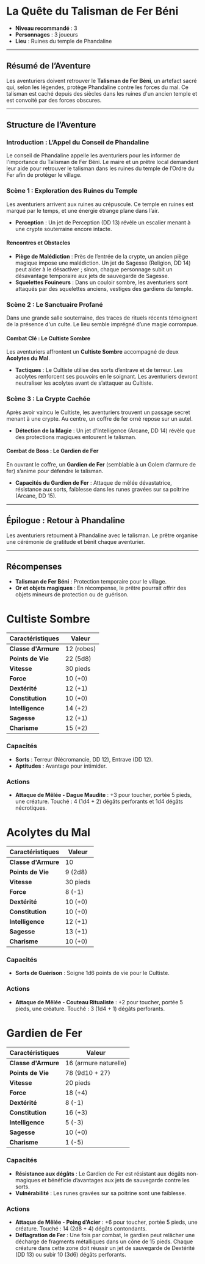 # La Quête du Talisman de Fer Béni

- **Niveau recommandé** : 3  
- **Personnages** : 3 joueurs  
- **Lieu** : Ruines du temple de Phandaline  

---

## Résumé de l’Aventure
Les aventuriers doivent retrouver le **Talisman de Fer Béni**, un artefact sacré qui, selon les légendes, protège Phandaline contre les forces du mal. Ce talisman est caché depuis des siècles dans les ruines d'un ancien temple et est convoité par des forces obscures.

---

## Structure de l’Aventure

### Introduction : L’Appel du Conseil de Phandaline
Le conseil de Phandaline appelle les aventuriers pour les informer de l'importance du Talisman de Fer Béni. Le maire et un prêtre local demandent leur aide pour retrouver le talisman dans les ruines du temple de l’Ordre du Fer afin de protéger le village.

### Scène 1 : Exploration des Ruines du Temple
Les aventuriers arrivent aux ruines au crépuscule. Ce temple en ruines est marqué par le temps, et une énergie étrange plane dans l’air.

- **Perception** : Un jet de Perception (DD 13) révèle un escalier menant à une crypte souterraine encore intacte.

#### Rencontres et Obstacles
- **Piège de Malédiction** : Près de l’entrée de la crypte, un ancien piège magique impose une malédiction. Un jet de Sagesse (Religion, DD 14) peut aider à le désactiver ; sinon, chaque personnage subit un désavantage temporaire aux jets de sauvegarde de Sagesse.
- **Squelettes Fouineurs** : Dans un couloir sombre, les aventuriers sont attaqués par des squelettes anciens, vestiges des gardiens du temple.

### Scène 2 : Le Sanctuaire Profané
Dans une grande salle souterraine, des traces de rituels récents témoignent de la présence d'un culte. Le lieu semble imprégné d’une magie corrompue.

#### Combat Clé : Le Cultiste Sombre
Les aventuriers affrontent un **Cultiste Sombre** accompagné de deux **Acolytes du Mal**.

- **Tactiques** : Le Cultiste utilise des sorts d’entrave et de terreur. Les acolytes renforcent ses pouvoirs en le soignant. Les aventuriers devront neutraliser les acolytes avant de s’attaquer au Cultiste.

### Scène 3 : La Crypte Cachée
Après avoir vaincu le Cultiste, les aventuriers trouvent un passage secret menant à une crypte. Au centre, un coffre de fer orné repose sur un autel.

- **Détection de la Magie** : Un jet d'Intelligence (Arcane, DD 14) révèle que des protections magiques entourent le talisman.

#### Combat de Boss : Le Gardien de Fer
En ouvrant le coffre, un **Gardien de Fer** (semblable à un Golem d’armure de fer) s’anime pour défendre le talisman.

- **Capacités du Gardien de Fer** : Attaque de mêlée dévastatrice, résistance aux sorts, faiblesse dans les runes gravées sur sa poitrine (Arcane, DD 15).

---

## Épilogue : Retour à Phandaline
Les aventuriers retournent à Phandaline avec le talisman. Le prêtre organise une cérémonie de gratitude et bénit chaque aventurier.

---

## Récompenses

- **Talisman de Fer Béni** : Protection temporaire pour le village.
- **Or et objets magiques** : En récompense, le prêtre pourrait offrir des objets mineurs de protection ou de guérison.


# Cultiste Sombre

| **Caractéristiques**            | **Valeur** |
|----------------------------------|------------|
| **Classe d'Armure**              | 12 (robes) |
| **Points de Vie**                | 22 (5d8) |
| **Vitesse**                      | 30 pieds |
| **Force**                        | 10 (+0) |
| **Dextérité**                    | 12 (+1) |
| **Constitution**                 | 10 (+0) |
| **Intelligence**                 | 14 (+2) |
| **Sagesse**                      | 12 (+1) |
| **Charisme**                     | 15 (+2) |

### Capacités
- **Sorts** : Terreur (Nécromancie, DD 12), Entrave (DD 12).
- **Aptitudes** : Avantage pour intimider.

### Actions
- **Attaque de Mêlée - Dague Maudite** : +3 pour toucher, portée 5 pieds, une créature. Touché : 4 (1d4 + 2) dégâts perforants et 1d4 dégâts nécrotiques.

# Acolytes du Mal

| **Caractéristiques**            | **Valeur** |
|----------------------------------|------------|
| **Classe d'Armure**              | 10 |
| **Points de Vie**                | 9 (2d8) |
| **Vitesse**                      | 30 pieds |
| **Force**                        | 8 (-1) |
| **Dextérité**                    | 10 (+0) |
| **Constitution**                 | 10 (+0) |
| **Intelligence**                 | 12 (+1) |
| **Sagesse**                      | 13 (+1) |
| **Charisme**                     | 10 (+0) |

### Capacités
- **Sorts de Guérison** : Soigne 1d6 points de vie pour le Cultiste.

### Actions
- **Attaque de Mêlée - Couteau Ritualiste** : +2 pour toucher, portée 5 pieds, une créature. Touché : 3 (1d4 + 1) dégâts perforants.

# Gardien de Fer

| **Caractéristiques**            | **Valeur** |
|----------------------------------|------------|
| **Classe d'Armure**              | 16 (armure naturelle) |
| **Points de Vie**                | 78 (9d10 + 27) |
| **Vitesse**                      | 20 pieds |
| **Force**                        | 18 (+4) |
| **Dextérité**                    | 8 (-1) |
| **Constitution**                 | 16 (+3) |
| **Intelligence**                 | 5 (-3) |
| **Sagesse**                      | 10 (+0) |
| **Charisme**                     | 1 (-5) |

### Capacités
- **Résistance aux dégâts** : Le Gardien de Fer est résistant aux dégâts non-magiques et bénéficie d’avantages aux jets de sauvegarde contre les sorts.
- **Vulnérabilité** : Les runes gravées sur sa poitrine sont une faiblesse.

### Actions
- **Attaque de Mêlée - Poing d’Acier** : +6 pour toucher, portée 5 pieds, une créature. Touché : 14 (2d8 + 4) dégâts contondants.
- **Déflagration de Fer** : Une fois par combat, le gardien peut relâcher une décharge de fragments métalliques dans un cône de 15 pieds. Chaque créature dans cette zone doit réussir un jet de sauvegarde de Dextérité (DD 13) ou subir 10 (3d6) dégâts perforants.

